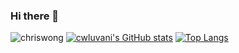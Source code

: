 ### Hi there 👋

<!--
**cwluvani/cwluvani** is a ✨ _special_ ✨ repository because its `README.md` (this file) appears on your GitHub profile.

Here are some ideas to get you started:

- 🔭 I’m currently working on ...
- 🌱 I’m currently learning ...
- 👯 I’m looking to collaborate on ...
- 🤔 I’m looking for help with ...
- 💬 Ask me about ...
- 📫 How to reach me: ...
- 😄 Pronouns: ...
- ⚡ Fun fact: ...
-->

![chriswong](https://metrics.lecoq.io/cwluvani?template=classic&config.timezone=Asia%2FShanghai)
[![cwluvani's GitHub stats](https://github-readme-stats.vercel.app/api?cwluvani=anuraghazra&count_private=true&show_icons=true&theme=onedark)](https://github.com/cwluvani/github-readme-stats)
[![Top Langs](https://github-readme-stats.vercel.app/api/top-langs/?username=cwluvani&layout=compact)](https://github.com/cwluvani/github-readme-stats)


